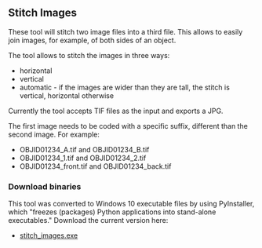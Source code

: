 ## Stitch Images

These tool will stitch two image files into a third file. This allows to easily join images, for example, of both sides of an object. 

The tool allows to stitch the images in three ways:

 * horizontal 
 * vertical
 * automatic - if the images are wider than they are tall, the stitch is vertical, horizontal otherwise

Currently the tool accepts TIF files as the input and exports a JPG. 

The first image needs to be coded with a specific suffix, different than the second image. For example:

 * OBJID01234_A.tif and OBJID01234_B.tif
 * OBJID01234_1.tif and OBJID01234_2.tif
 * OBJID01234_front.tif and OBJID01234_back.tif

### Download binaries

This tool was converted to Windows 10 executable files by using PyInstaller, which "freezes (packages) Python applications into stand-alone executables." Download the current version here:

 * [stitch_images.exe](https://www.dropbox.com/s/4m1r3o5b7u0rdal/stitch_images.exe?dl=0)
